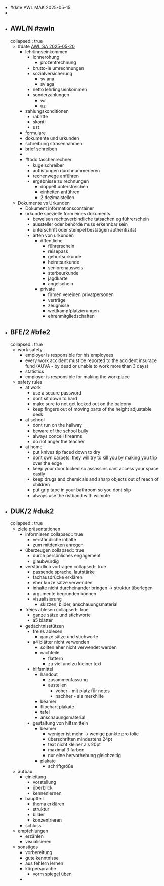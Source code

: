 - #date AWL MAK 2025-05-15
-
- ## AWL/N #awln
  collapsed:: true
	- #date [AWL SA 2025-05-20](https://bslinz2.sharepoint.com/:b:/s/2024-25_1bAPC_AWLN/EfXhcydv5HBHhA2TakjYSWgBa6d_310sJ5jXdTPyfUXk6g?e=OPbt80)
		- lehrlingseinkommen
			- lohneröhung
				- prozentrechnung
			- brutto-le umrechnungen
			- sozialversicherung
				- sv ana
				- sv aga
			- netto lehrlingseinkommen
			- sonderzahlungen
				- wr
				- uz
		- zahlungskonditionen
			- rabatte
			- skonti
			- ust
		- [formulare](https://bslinz2.sharepoint.com/:b:/s/2024-25_1bAPC_AWLN/Ebupl5KHgwpFsA3dGBtLwX0BlNNuyOPHrE75y1hqfkQOLw?e=7D04W5)
		- dokumente und urkunden
		- schreibung strasennahmen
		- brief schreiben
		-
		- #todo taschenrechner
			- kugelschreiber
			- auflistungen durchnummerieren
			- rechenwege anführen
			- ergebnisse zu rechnungen
				- doppelt unterstreichen
				- einheiten anführen
				- 2 dezimalstellen
	- Dokumente vs Urkunden
		- Dokument informationscontainer
		- urkunde spezielle form eines dokuments
			- beweisen rechtsverbindliche tatsachen eg führerschein
			- aussteller oder behörde muss erkennbar sein
			- unterschrift oder stempel bestätigen authentizität
			- arten von urkunden
				- öffentliche
					- führerschein
					- reisepass
					- geburtsurkunde
					- heiratsurkunde
					- seniorenausweis
					- sterbeurkunde
					- jagdkarte
					- angelschein
				- private
					- firmen vereinen privatpersonen
					- verträge
					- zeugnisse
					- wettkampfplatzierungen
					- ehrenmitgliedschaften
- ## BFE/2 #bfe2
  collapsed:: true
	- work safety
		- employer is responsible for his employees
		- every work accident must be reported to the accident insurace fund (AUVA - by dead or unable to work more than 3 days)
		- statistics
		- employer is responsible for making the workplace
	- safety rules
		- at work
			- use a secure password
			- dont sit down to hard
			- make sure to not get locked out on the balcony
			- keep fingers out of moving parts of the height adjustable desk
		- at school
			- dont run on the hallway
			- beware of the school bully
			- always conceil firearms
			- do not anger the teacher
		- at home
			- put knives tip faced down to dry
			- dont own carpets. they will try to kill you by making you trip over the edge
			- keep your door locked so assassins cant access your space easily
			- keep drugs and chemicals and sharp objects out of reach of children
			- put grip tape in your bathroom so you dont slip
			- always use the ristband with wiimote
- ## DUK/2 #duk2
  collapsed:: true
	- ziele präsentationen
		- informieren
		  collapsed:: true
			- verständliche inhalte
			- zum mitdenken anregen
		- überzeugen
		  collapsed:: true
			- durch persönliches engagement
			- glaubwürdig
		- verständlich vortragen
		  collapsed:: true
			- passende sprache, lautstärke
			- fachausdrücke erklären
			- eher kurze sätze verwenden
			- inhalte nicht durcheinander bringen -> struktur überlegen
			- argumente begründen können
			- visualisierung
				- skizzen, bilder, anschauungsmaterial
		- freies ablesen
		  collapsed:: true
			- ganze sätze und stichworte
			- a5 blätter
		- gedächtnisstützen
			- freies ablesen
				- ganze sätze und stichworte
			- a4 blätter nicht verwenden
				- sollten eher nicht verwendet werden
				- nachteile
					- flattern
					- zu viel und zu kleiner text
			- hilfsmittel
				- handout
					- zusammenfassung
					- austeilen
						- voher - mit platz für notes
						- nachher - als merkhilfe
				- beamer
				- flipchart plakate
				- tafel
				- anschauungsmaterial
			- gestaltung von hilfsmitteln
				- beamer
					- weniger ist mehr -> wenige punkte pro folie
					- überschriften mindestens 24pt
					- text nicht kleiner als 20pt
					- maximal 3 farben
					- nur eine hervorhebung gleichzeitig
				- plakate
					- schriftgröße
	- aufbau
		- einleitung
			- vorstellung
			- überblick
			- kennenlernen
		- hauptteil
			- thema erklären
			- struktur
			- bilder
			- konzentrieren
		- schluss
	- empfehlungen
		- erzählen
		- visualisieren
	- sonstiges
		- vorbereitung
		- gute kenntnisse
		- aus fehlern lernen
		- körpersprache
			- vorm spiegel üben
		-